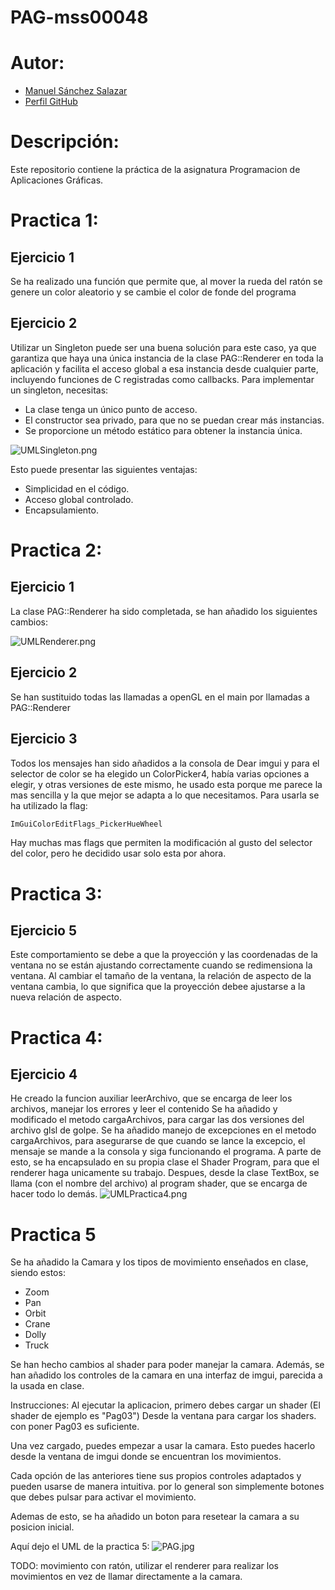 # PAG-mss00048

# Autor:
- [Manuel Sánchez Salazar](mailto:mss00048@red.ujaen.es)
- [Perfil GitHub](https://github.com/DRUBRoxas/PAG-mss00048)

# Descripción:
Este repositorio contiene la práctica de la asignatura Programacion de Aplicaciones Gráficas.

# Practica 1:
## Ejercicio 1
Se ha realizado una función que permite que, al mover la rueda del ratón se genere un color aleatorio y se cambie el color de fonde del programa
## Ejercicio 2
Utilizar un Singleton puede ser una buena solución para este caso, ya que garantiza que haya una única instancia
de la clase PAG::Renderer en toda la aplicación y facilita el acceso global a esa instancia desde cualquier parte, 
incluyendo funciones de C registradas como callbacks.
Para implementar un singleton, necesitas:
* La clase tenga un único punto de acceso.
* El constructor sea privado, para que no se puedan crear más instancias.
* Se proporcione un método estático para obtener la instancia única.


![UMLSingleton.png](Assets/UMLSingleton.png)

Esto puede presentar las siguientes ventajas:
* Simplicidad en el código.
* Acceso global controlado.
* Encapsulamiento.


# Practica 2:
## Ejercicio 1
La clase PAG::Renderer ha sido completada, se han añadido los siguientes cambios:

![UMLRenderer.png](Assets%2FUMLRenderer.png)

## Ejercicio 2
Se han sustituido todas las llamadas a openGL en el main por llamadas a PAG::Renderer
## Ejercicio 3
Todos los mensajes han sido añadidos a la consola de Dear imgui y para el selector de color
se ha elegido un ColorPicker4, había varias opciones a elegir, y otras versiones de este mismo,
he usado esta porque me parece la mas sencilla y la que mejor se adapta a lo que necesitamos.
Para usarla se ha utilizado la flag:
```cpp
ImGuiColorEditFlags_PickerHueWheel
```
Hay muchas mas flags que permiten la modificación al gusto del selector del color, pero he decidido
usar solo esta por ahora.

# Practica 3:
## Ejercicio 5
Este comportamiento se debe a que la proyección y las coordenadas de la ventana no se están
ajustando correctamente cuando se redimensiona la ventana. Al cambiar el tamaño de la ventana,
la relación de aspecto de la ventana cambia, lo que significa que la proyección debee ajustarse a la nueva relación
de aspecto.

# Practica 4:
## Ejercicio 4
He creado la funcion auxiliar leerArchivo, que se encarga de leer los archivos, manejar los errores y leer el contenido
Se ha añadido y modificado el metodo cargaArchivos, para cargar las dos versiones del archivo glsl de golpe.
Se ha añadido manejo de excepciones en el metodo cargaArchivos, para asegurarse de que cuando se lance la excepcio, el mensaje se mande a la consola
y siga funcionando el programa. A parte de esto, se ha encapsulado en su propia clase el Shader Program, para que el renderer haga unicamente su trabajo.
Despues, desde la clase TextBox, se llama (con el nombre del archivo) al program shader, que se encarga de hacer todo lo demás.
![UMLPractica4.png](Assets%2FUMLPractica4.png)


# Practica 5
Se ha añadido la Camara y los tipos de movimiento enseñados en clase, siendo estos:
* Zoom
* Pan
* Orbit
* Crane
* Dolly
* Truck

Se han hecho cambios al shader para poder manejar la camara.
Además, se han añadido los controles de la camara en una interfaz de imgui, parecida a la usada en clase.

Instrucciones:
Al ejecutar la aplicacion, primero debes cargar un shader (El shader de ejemplo es "Pag03")
Desde la ventana para cargar los shaders. con poner Pag03 es suficiente. 

Una vez cargado, puedes empezar a usar la camara.
Esto puedes hacerlo desde la ventana de imgui donde se encuentran los movimientos.


Cada opción de las anteriores tiene sus propios controles adaptados y pueden usarse de manera intuitiva. por lo general son simplemente
botones que debes pulsar para activar el movimiento.

Ademas de esto, se ha añadido un boton para resetear la camara a su posicion inicial.

Aquí dejo el UML de la practica 5:
![PAG.jpg](Assets%2FPAG.jpg)

TODO: movimiento con ratón, utilizar el renderer para realizar los movimientos en vez de llamar directamente a la camara.